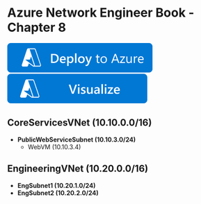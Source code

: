 # Azure Network Engineer Book - Chapter 8

[![Deploy To Azure](https://raw.githubusercontent.com/Azure/azure-quickstart-templates/master/1-CONTRIBUTION-GUIDE/images/deploytoazure.svg?sanitize=true)](https://portal.azure.com/#create/Microsoft.Template/uri/https%3A%2F%2Fraw.githubusercontent.com%2Fdavidokeyode%2FAZ-700%2Fmain%2Fchapter-8%2Ftemplate%2Fazuredeploy.json)
[![Visualize](https://raw.githubusercontent.com/Azure/azure-quickstart-templates/master/1-CONTRIBUTION-GUIDE/images/visualizebutton.svg?sanitize=true)](http://armviz.io/#/?load=https%3A%2F%2Fraw.githubusercontent.com%2Fdavidokeyode%2FAZ-700%2Fmain%2Fchapter-8%2Ftemplate%2Fazuredeploy.json)


## CoreServicesVNet (10.10.0.0/16)
* **PublicWebServiceSubnet (10.10.3.0/24)**
  * WebVM (10.10.3.4)
 
## EngineeringVNet (10.20.0.0/16)
* **EngSubnet1 (10.20.1.0/24)**
* **EngSubnet2 (10.20.2.0/24)**

